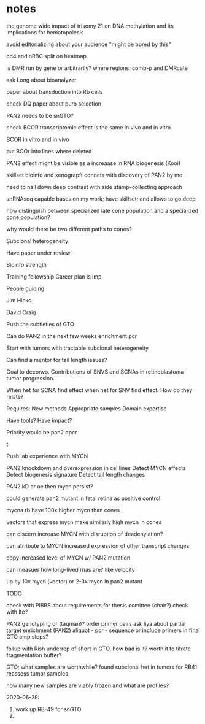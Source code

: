 # notes
the genome wide impact of trisomy 21 on DNA methylation and its implications for hematopoiesis

avoid editorializing about your audience "might be bored by this"

cd4 and nRBC split on heatmap

is DMR run by gene or arbitrarily? where regions: comb-p and DMRcate

ask Long about bioanalyzer

paper about transduction into Rb cells 

check DQ paper about puro selection

PAN2 needs to be snGTO? 

check BCOR transcriptomic effect is the same in vivo and in vitro 

BCOR in vitro and in vivo 

put BCOr into lines where deleted 

PAN2 effect might be visible as a increaase in RNA biogenesis (Kooi)

skillset bioinfo and xenograpft connets with discovery of PAN2 by me 

need to nail down deep contrast with side stamp-collecting approach 

snRNAseq capable 
bases on my work; have skillset; and allows to go deep 

how distinguish between specialized late cone population and a specialized cone population? 

why would there be two different paths to cones? 

Subclonal heterogeneity

Have paper under review 

Bioinfo strength 

Training fellowship
Career plan is imp.

People guiding 

Jim Hicks

David Craig

Push the subtleties of GTO 

Can do PAN2 in the next few weeks enrichment pcr 

Start with tumors with tractable subclonal heterogeneity 


Can find a mentor for tail length issues? 

Goal to deconvo. Contributions of SNVS and SCNAs in retinoblastoma tumor progression. 

When het for SCNA find effect when het for SNV find effect. How do they relate? 

Requires:
New methods
Appropriate samples 
Domain expertise 

Have tools? Have impact? 

Priority would be pan2 qpcr 

t

Push lab experience with MYCN 



PAN2 knockdown and overexpression in cel lines 
Detect MYCN effects 
Detect biogenesis signature
Detect tail length changes

PAN2 kD or oe then mycn persist? 

could generate pan2 mutant in fetal retina as positive control 

mycna rb have 100x higher mycn than cones 

vectors that express mycn make similarly high mycn in cones 

can discern increase MYCN with disruption of deadenylation?

can atrribute to MYCN increased expression of other transcript changes

copy increased level of MYCN w/ PAN2 mutation 

can measuer how long-lived rnas are? like velocity 

up by 10x mycn (vector) or 2-3x mycn in pan2 mutant 


TODO

check with PIBBS about requirements for thesis comittee (chair?) 
check with Ite? 

PAN2 genotyping or (taqman)?
order primer pairs
ask liya about partial target enrichment (PAN2) aliquot - pcr - sequence or include primers in final GTO amp steps? 

follup with Rish 
underrep of short in GTO, how bad is it? 
worth it to titrate fragmentation buffer? 

GTO; what samples are worthwhile?
found subclonal het in tumors for RB41 
reassess tumor samples 

how many new samples are viably frozen and what are profiles? 

2020-06-29:
1. work up RB-49 for snGTO
2. 










